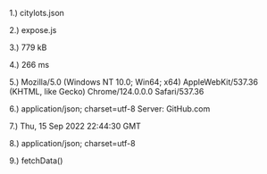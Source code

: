 
1.) citylots.json

2.) expose.js

3.) 779 kB

4.) 266 ms

5.) Mozilla/5.0 (Windows NT 10.0; Win64; x64) AppleWebKit/537.36 (KHTML, like Gecko) Chrome/124.0.0.0 Safari/537.36

6.) application/json; charset=utf-8   Server: GitHub.com

7.) Thu, 15 Sep 2022 22:44:30 GMT

8.) application/json; charset=utf-8

9.) fetchData()
